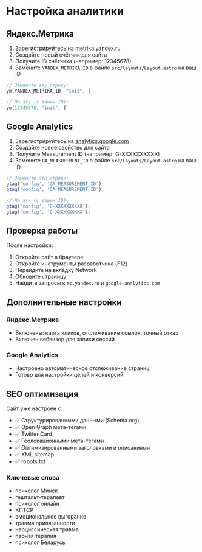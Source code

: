 # Настройка аналитики

## Яндекс.Метрика

1. Зарегистрируйтесь на [metrika.yandex.ru](https://metrika.yandex.ru)
2. Создайте новый счётчик для сайта
3. Получите ID счётчика (например: 12345678)
4. Замените `YANDEX_METRIKA_ID` в файле `src/layouts/Layout.astro` на ваш ID

```javascript
// Замените эту строку:
ym(YANDEX_METRIKA_ID, "init", {

// На эту (с вашим ID):
ym(12345678, "init", {
```

## Google Analytics

1. Зарегистрируйтесь на [analytics.google.com](https://analytics.google.com)
2. Создайте новое свойство для сайта
3. Получите Measurement ID (например: G-XXXXXXXXXX)
4. Замените `GA_MEASUREMENT_ID` в файле `src/layouts/Layout.astro` на ваш ID

```javascript
// Замените эти строки:
gtag('config', 'GA_MEASUREMENT_ID');
gtag('config', 'GA_MEASUREMENT_ID');

// На эти (с вашим ID):
gtag('config', 'G-XXXXXXXXXX');
gtag('config', 'G-XXXXXXXXXX');
```

## Проверка работы

После настройки:
1. Откройте сайт в браузере
2. Откройте инструменты разработчика (F12)
3. Перейдите на вкладку Network
4. Обновите страницу
5. Найдите запросы к `mc.yandex.ru` и `google-analytics.com`

## Дополнительные настройки

### Яндекс.Метрика
- Включены: карта кликов, отслеживание ссылок, точный отказ
- Включен вебвизор для записи сессий

### Google Analytics
- Настроено автоматическое отслеживание страниц
- Готово для настройки целей и конверсий

## SEO оптимизация

Сайт уже настроен с:
- ✅ Структурированными данными (Schema.org)
- ✅ Open Graph мета-тегами
- ✅ Twitter Card
- ✅ Геолокационными мета-тегами
- ✅ Оптимизированными заголовками и описаниями
- ✅ XML sitemap
- ✅ robots.txt

### Ключевые слова
- психолог Минск
- гештальт-терапевт
- психолог онлайн
- КПТСР
- эмоциональное выгорание
- травма привязанности
- нарциссическая травма
- парная терапия
- психолог Беларусь
